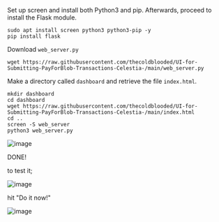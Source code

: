 Set up screen and install both Python3 and pip. Afterwards, proceed to install the Flask module.

```
sudo apt install screen python3 python3-pip -y
pip install flask
```

Download `web_server.py`

```
wget https://raw.githubusercontent.com/thecoldblooded/UI-for-Submitting-PayForBlob-Transactions-Celestia-/main/web_server.py
```

Make a directory called `dashboard` and retrieve the file `index.html`.

```
mkdir dashboard
cd dashboard
wget https://raw.githubusercontent.com/thecoldblooded/UI-for-Submitting-PayForBlob-Transactions-Celestia-/main/index.html
cd ..
screen -S web_server
python3 web_server.py
```

![image](https://user-images.githubusercontent.com/9271266/235225719-8ce14876-7980-4bf6-952e-6edbebd730db.png)

DONE!

to test it;

![image](https://user-images.githubusercontent.com/9271266/235225952-8faa8f3d-ce9e-4bcf-ae18-ea23e87ee772.png)

hit "Do it now!"

![image](https://user-images.githubusercontent.com/9271266/235226058-158f0235-92c4-44ed-a2a5-a916ab7e4586.png)
